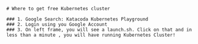 


    # Where to get free Kubernetes cluster

    ### 1. Google Search: Katacoda Kubernetes Playground
    ### 2. Login using you Google Account
    ### 3. On left frame, you will see a launch.sh. Click on that and in less than a minute , you will have running Kubernetes Cluster!


     

